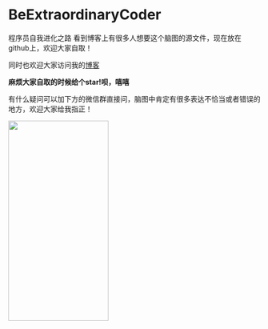 # BeExtraordinaryCoder
程序员自我进化之路
看到博客上有很多人想要这个脑图的源文件，现在放在github上，欢迎大家自取！

同时也欢迎大家访问我的[博客](https://liangjiacheng.cn/)

**麻烦大家自取的时候给个star!呗，嘻嘻**


有什么疑问可以加下方的微信群直接问，脑图中肯定有很多表达不恰当或者错误的地方，欢迎大家给我指正！

<img src="https://i.loli.net/2020/05/16/gQroA9WHwikYxjK.png" width="200" height="400" align="middle" />

